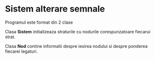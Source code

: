 # Sistem alterare semnale


Programul este format din 2 clase 

Clasa **Sistem** initializeaza straturile cu nodurile corespunzatoare fiecarui strat.

Clasa **Nod** contine informatii despre iesirea nodului si despre ponderea fiecarei legaturi.